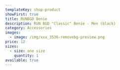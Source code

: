 ```yaml
---
templateKey: shop-product
showFirst: true
title: RUNBGD Benie
description: RUN BGD "Classic" Benie - Men (black)
category: Accessories
images:
  - image: /img/xxx_3536-removebg-preview.png
price: 12
sizes:
  - size: one size
    quantity: 1
available: true
---
```

